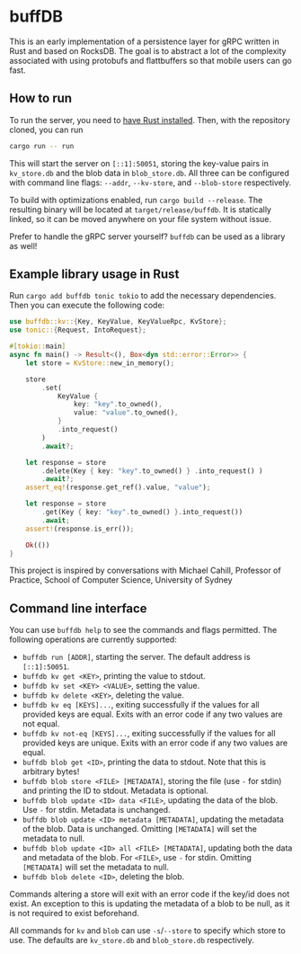 # buffDB

This is an early implementation of a persistence layer for gRPC written in Rust and based on RocksDB.
The goal is to abstract a lot of the complexity associated with using protobufs and flattbuffers so
that mobile users can go fast.

## How to run

To run the server, you need to [have Rust installed](https://rustup.rs/). Then, with the repository
cloned, you can run

```bash
cargo run -- run
```

This will start the server on `[::1]:50051`, storing the key-value pairs in `kv_store.db` and
the blob data in `blob_store.db`. All three can be configured with command line flags:
`--addr`, `--kv-store`, and `--blob-store` respectively.

To build with optimizations enabled, run `cargo build --release`. The resulting binary will be
located at `target/release/buffdb`. It is statically linked, so it can be moved anywhere on your
file system without issue.

Prefer to handle the gRPC server yourself? `buffdb` can be used as a library as well!

## Example library usage in Rust

Run `cargo add buffdb tonic tokio` to add the necessary dependencies. Then you can execute the
following code:

```rust
use buffdb::kv::{Key, KeyValue, KeyValueRpc, KvStore};
use tonic::{Request, IntoRequest};

#[tokio::main]
async fn main() -> Result<(), Box<dyn std::error::Error>> {
    let store = KvStore::new_in_memory();

    store
        .set(
            KeyValue {
                key: "key".to_owned(),
                value: "value".to_owned(),
            }
            .into_request()
        )
        .await?;

    let response = store
        .delete(Key { key: "key".to_owned() } .into_request() )
        .await?;
    assert_eq!(response.get_ref().value, "value");

    let response = store
        .get(Key { key: "key".to_owned() }.into_request())
        .await;
    assert!(response.is_err());

    Ok(())
}
```

This project is inspired by conversations with Michael Cahill, Professor of Practice, School of Computer Science, University of Sydney

## Command line interface

You can use `buffdb help` to see the commands and flags permitted. The following operations are
currently supported:

- `buffdb run [ADDR]`, starting the server. The default address is `[::1]:50051`.
- `buffdb kv get <KEY>`, printing the value to stdout.
- `buffdb kv set <KEY> <VALUE>`, setting the value.
- `buffdb kv delete <KEY>`, deleting the value.
- `buffdb kv eq [KEYS]...`, exiting successfully if the values for all provided keys are equal.
  Exits with an error code if any two values are not equal.
- `buffdb kv not-eq [KEYS]...`, exiting successfully if the values for all provided keys are
  unique. Exits with an error code if any two values are equal.
- `buffdb blob get <ID>`, printing the data to stdout. Note that this is arbitrary bytes!
- `buffdb blob store <FILE> [METADATA]`, storing the file (use `-` for stdin) and printing the ID
  to stdout. Metadata is optional.
- `buffdb blob update <ID> data <FILE>`, updating the data of the blob. Use `-` for stdin. Metadata
  is unchanged.
- `buffdb blob update <ID> metadata [METADATA]`, updating the metadata of the blob. Data is
  unchanged. Omitting `[METADATA]` will set the metadata to null.
- `buffdb blob update <ID> all <FILE> [METADATA]`, updating both the data and metadata of the blob.
  For `<FILE>`, use `-` for stdin. Omitting `[METADATA]` will set the metadata to null.
- `buffdb blob delete <ID>`, deleting the blob.

Commands altering a store will exit with an error code if the key/id does not exist. An exception
to this is updating the metadata of a blob to be null, as it is not required to exist beforehand.

All commands for `kv` and `blob` can use `-s`/`--store` to specify which store to use. The defaults
are `kv_store.db` and `blob_store.db` respectively.
